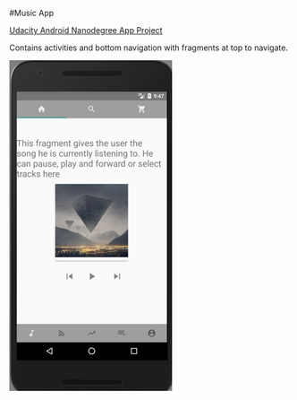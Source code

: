 #Music App

[Udacity Android Nanodegree App Project](https://www.udacity.com/course/android-basics-nanodegree-by-google--nd803)

Contains activities and bottom navigation with fragments at top to navigate.

![](https://github.com/dineshbalajibingo/android_music_app/blob/master/MusicApp.jpg)
